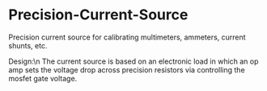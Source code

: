 # Precision-Current-Source
Precision current source for calibrating multimeters, ammeters, current shunts, etc.

Design:\n
The current source is based on an electronic load in which an op amp sets the voltage drop across precision resistors via controlling the mosfet gate voltage.
